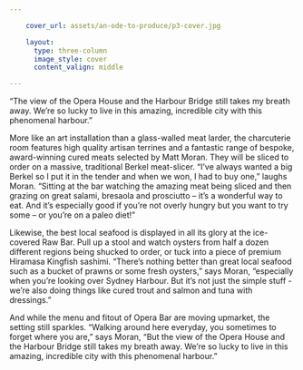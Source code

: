 ```yaml
---

    cover_url: assets/an-ode-to-produce/p3-cover.jpg

    layout:
      type: three-column
      image_style: cover
      content_valign: middle

---
```


<div class="quotes">
  “The view of the Opera House and the Harbour Bridge still takes my breath away. We’re so lucky to live in this amazing, incredible city with this phenomenal harbour.”
</div>

More like an art installation than a glass-walled meat larder, the charcuterie room features high quality artisan terrines and a fantastic range of bespoke, award-winning cured meats selected by Matt Moran. They will be sliced to order on a massive, traditional Berkel meat-slicer. “I’ve always wanted a big Berkel so I put it in the tender and when we won, I had to buy one,” laughs Moran. “Sitting at the bar watching the amazing meat being sliced and then  grazing on great salami, bresaola and prosciutto – it’s a wonderful way to eat. And it’s especially good if you’re not overly hungry but you want to try some – or you’re on a paleo diet!”

Likewise, the best local seafood is displayed in all its glory at the ice-covered Raw Bar. Pull up a stool and watch oysters from half a dozen different regions being shucked to order, or tuck into a piece of premium Hiramasa Kingfish sashimi. “There’s nothing better than great local seafood such as a bucket of prawns or some fresh oysters,” says Moran, “especially when you’re looking over Sydney Harbour. But it’s not just the simple stuff - we’re also doing things like cured trout and salmon and tuna with dressings.”

And while the menu and fitout of Opera Bar are moving upmarket, the setting still sparkles. “Walking around here everyday, you sometimes to forget where you are,” says Moran, “But the view of the Opera House and the Harbour Bridge still takes my breath away. We’re so lucky to live in this amazing, incredible city with this phenomenal harbour.”

